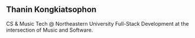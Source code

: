 ## Thanin Kongkiatsophon
CS & Music Tech @ Northeastern University 
Full-Stack Development at the intersection of Music and Software.
